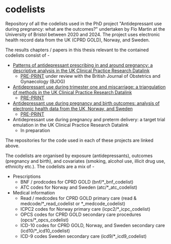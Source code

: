 # codelists
Repository of all the codelists used in the PhD project "Antidepressant use during pregnancy: what are the outcomes?" undertaken by Flo Martin at the University of Bristol between 2020 and 2024. The project uses electronic health record data from the UK (CPRD GOLD), Norway, and Sweden. 

The results chapters / papers in this thesis relevant to the contained codelists consist of -

- [Patterns of antidepressant prescribing in and around pregnancy: a descriptive analysis in the UK Clinical Practice Research Datalink](https://github.com/flozoemartin/Patterns)
    - [PRE-PRINT](https://doi.org/10.1101/2024.08.08.24311553) under review with the British Journal of Obstetrics and Gynaecology (BJOG)
- [Antidepressant use during trimester one and miscarriage: a triangulation of methods in the UK Clinical Practice Research Datalink](https://github.com/flozoemartin/Miscarriage)
    - [PRE-PRINT](https://doi.org/10.1101/2024.10.19.24315779)
- [Antidepressant use during pregnancy and birth outcomes: analysis of electronic health data from the UK, Norway, and Sweden](https://github.com/flozoemartin/Birth-outcomes)
    - [PRE-PRINT](https://doi.org/10.1101/2024.10.30.24316340)
- Antidepressant use during pregnancy and preterm delivery: a target trial emulation in the UK Clinical Practice Research Datalink
    - In preparation

The repositories for the code used in each of these projects are linked above.

The codelists are organised by exposure (antidepressants), outcomes (pregnancy and birth), and covariates (smoking, alcohol use, illicit drug use, ethnicity etc.). The codelists are a mix of -

- Prescriptions
    - BNF / prodcodes for CPRD GOLD (bnf/*_bnf_codelist)
    - ATC codes for Norway and Sweden (atc/*_atc_codelist)
- Medical information
    - Read / medcodes for CPRD GOLD primary care (read & medcode/*_read_codelist or *_medcode_codelist)
    - ICPC2 codes for Norway primary care (icpc2/*_icpc_codelist)
    - OPCS codes for CPRD GOLD secondary care procedures (opcs/*_opcs_codelist)
    - ICD-10 codes for CPRD GOLD, Norway, and Sweden secondary care (icd10/*_icd10_codelist)
    - ICD-9 codes Sweden secondary care (icd9/*_icd9_codelist)

